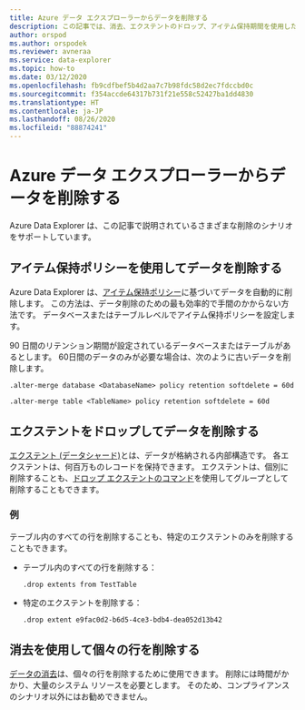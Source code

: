 ```yaml
---
title: Azure データ エクスプローラーからデータを削除する
description: この記事では、消去、エクステントのドロップ、アイテム保持期間を使用した削除など、Azure Data Explorer の削除シナリオについて説明します。
author: orspod
ms.author: orspodek
ms.reviewer: avneraa
ms.service: data-explorer
ms.topic: how-to
ms.date: 03/12/2020
ms.openlocfilehash: fb9cdfbef5b4d2aa7c7b98fdc58d2ec7fdccbd0c
ms.sourcegitcommit: f354accde64317b731f21e558c52427ba1dd4830
ms.translationtype: HT
ms.contentlocale: ja-JP
ms.lasthandoff: 08/26/2020
ms.locfileid: "88874241"
---
```

# <a name="delete-data-from-azure-data-explorer"></a>Azure データ エクスプローラーからデータを削除する

Azure Data Explorer は、この記事で説明されているさまざまな削除のシナリオをサポートしています。 

## <a name="delete-data-using-the-retention-policy"></a>アイテム保持ポリシーを使用してデータを削除する

Azure Data Explorer は、[アイテム保持ポリシー](kusto/management/retentionpolicy.md)に基づいてデータを自動的に削除します。 この方法は、データ削除のための最も効率的で手間のかからない方法です。 データベースまたはテーブルレベルでアイテム保持ポリシーを設定します。

90 日間のリテンション期間が設定されているデータベースまたはテーブルがあるとします。 60日間のデータのみが必要な場合は、次のように古いデータを削除します。

```kusto
.alter-merge database <DatabaseName> policy retention softdelete = 60d

.alter-merge table <TableName> policy retention softdelete = 60d
```

## <a name="delete-data-by-dropping-extents"></a>エクステントをドロップしてデータを削除する

[エクステント (データシャード)](kusto/management/extents-overview.md)とは、データが格納される内部構造です。 各エクステントは、何百万ものレコードを保持できます。 エクステントは、個別に削除することも、[ドロップ エクステントのコマンド](kusto/management/extents-commands.md#drop-extents)を使用してグループとして削除することもできます。 

### <a name="examples"></a>例

テーブル内のすべての行を削除することも、特定のエクステントのみを削除することもできます。

* テーブル内のすべての行を削除する：

    ```kusto
    .drop extents from TestTable
    ```

* 特定のエクステントを削除する：

    ```kusto
    .drop extent e9fac0d2-b6d5-4ce3-bdb4-dea052d13b42
    ```

## <a name="delete-individual-rows-using-purge"></a>消去を使用して個々の行を削除する

[データの消去](kusto/concepts/data-purge.md)は、個々の行を削除するために使用できます。 削除には時間がかかり、大量のシステム リソースを必要とします。 そのため、コンプライアンスのシナリオ以外にはお勧めできません。  

